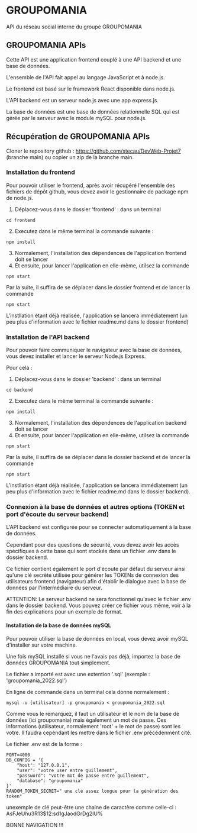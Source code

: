 # GROUPOMANIA

API du réseau social interne du groupe GROUPOMANIA

## GROUPOMANIA APIs

Cette API est une application frontend couplé à une API backend et une base de données.

L'ensemble de l'API fait appel au langage JavaScript et à node.js.

Le frontend est basé sur le framework React disponible dans node.js.

L'API backend est un serveur node.js avec une app express.js.

La base de données est une base de données relationnelle SQL qui est gérée par le serveur avec le module mySQL pour node.js.

## Récupération de GROUPOMANIA APIs

Cloner le repository github : https://github.com/stecau/DevWeb-Projet7 (branche main) ou copier un zip de la branche main.

### Installation du frontend

Pour pouvoir utiliser le frontend, après avoir récupéré l'ensemble des fichiers de dépôt github, vous devez avoir le gestionnaire de package npm de node.js.

1. Déplacez-vous dans le dossier 'frontend' : dans un terminal
```
cd frontend
```
2. Executez dans le même terminal la commande suivante :
 ```
npm install
```
3. Normalement, l'installation des dépendences de l'application frontend doit se lancer
4. Et ensuite, pour lancer l'application en elle-même, utilsez la commande 
```
npm start
```

Par la suite, il suffira de se déplacer dans le dossier frontend et de lancer la commande 
```
npm start
```
L'instllation étant déjà réalisée, l'application se lancera immédiatement (un peu plus d'information avec le fichier readme.md dans le dossier frontend)

### Installation de l'API backend

Pour pouvoir faire communiquer le navigateur avec la base de données, vous devez installer et lancer le serveur Node.js Express.

Pour cela :

1. Déplacez-vous dans le dossier 'backend' : dans un terminal 
```
cd backend
```
2. Executez dans le même terminal la commande suivante : 
```
npm install
```
3. Normalement, l'installation des dépendences de l'application backend doit se lancer
4. Et ensuite, pour lancer l'application en elle-même, utilsez la commande 
```
npm start
```

Par la suite, il suffira de se déplacer dans le dossier backend et de lancer la commande 
```
npm start
```
L'instllation étant déjà réalisée, l'application se lancera immédiatement (un peu plus d'information avec le fichier readme.md dans le dossier backend).

### Connexion à la base de données et autres options (TOKEN et port d'écoute du serveur backend)

L'API backend est configurée pour se connecter automatiquement à la base de données.

Cependant pour des questions de sécurité, vous devez avoir les accès spécifiques à cette base qui sont stockés dans un fichier .env dans le dossier backend.

Ce fichier contient également le port d'écoute par défaut du serveur ainsi qu'une clé secrète utilisée pour générer les TOKENs de connexion des utilisateurs frontend (navigateur) afin d'établir le dialogue avec la base de données par l'intermédiaire du serveur.

ATTENTION: Le serveur backend ne sera fonctionnel qu'avec le fichier .env dans le dossier backend.
Vous pouvez créer ce fichier vous même, voir à la fin des explications pour un exemple de format.

#### Installation de la base de données mySQL

Pour pouvoir utiliser la base de données en local, vous devez avoir mySQL d'installer sur votre machine.

Une fois mySQL installé si vous ne l'avais pas déjà, importez la base de données GROUPOMANIA tout simplement.

Le fichier a importé est avec une extention '.sql' (exemple : 'groupomania_2022.sql')

En ligne de commande dans un terminal cela donne normalement :

    mysql -u [utilisateur] -p groupomania < groupomania_2022.sql
    
Comme vous le remarquez, il faut un utilisateur et le nom de la base de données (ici groupomania) mais également un mot de passe. Ces informations (utilisateur, normalement 'root' + le mot de passe) sont les votre. Il faudra cependant les mettre dans le fichier .env précédenment cité.

Le fichier .env est de la forme : 
```
PORT=4000
DB_CONFIG = '{
    "host": "127.0.0.1",
    "user": "votre user entre guillement",
    "password": "votre mot de passe entre guillement",
    "database": "groupomania"
}'
RANDOM_TOKEN_SECRET=" une clé assez longue pour la génération des token"
```
unexemple de clé peut-être une chaine de caractère comme celle-ci : AsFJeUhu3R13$12:sd1gJaodGrDg2IU%

BONNE NAVIGATION !!!
